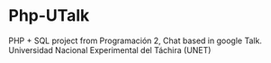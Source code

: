 # Php-UTalk
PHP + SQL project from Programación 2, Chat based in google Talk. Universidad Nacional Experimental del Táchira (UNET)

